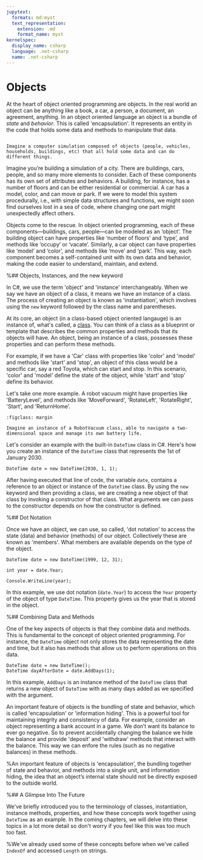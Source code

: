 ```yaml
---
jupytext:
  formats: md:myst
  text_representation:
    extension: .md
    format_name: myst
kernelspec:
  display_name: csharp
  language: .net-csharp
  name: .net-csharp
---
```


# Objects

At the heart of object oriented programming are objects. In the real world an object can be anything like a book, a car, a person, a document, an agreement, anything. In an object oriented language an object is a bundle of *state* and *behavior*. This is called 'encapsulation'. It represents an entity in the code that holds some data and methods to manipulate that data.

```{figure} https://media.discordapp.net/attachments/1118630713084870736/1124005679406006402/chrokh_a_pixel_art_illustration_of_a_simulated_city_1fb4c929-801c-4726-b80f-d41586aeceef.png?width=1440&height=629

Imagine a computer simulation composed of objects (people, vehicles, households, buildings, etc) that all hold some data and can do different things.
```

Imagine you’re building a simulation of a city. There are buildings, cars, people, and so many more elements to consider. Each of these components has its own set of attributes and behaviors. A building, for instance, has a number of floors and can be either residential or commercial. A car has a model, color, and can move or park. If we were to model this system procedurally, i.e., with simple data structures and functions, we might soon find ourselves lost in a sea of code, where changing one part might unexpectedly affect others.

Objects come to the rescue. In object oriented programming, each of these components—buildings, cars, people—can be modeled as an ‘object’. The building object can have properties like ‘number of floors’ and ‘type’, and methods like ‘occupy’ or ‘vacate’. Similarly, a car object can have properties like ‘model’ and ‘color’, and methods like ‘move’ and ‘park’. This way, each component becomes a self-contained unit with its own data and behavior, making the code easier to understand, maintain, and extend.



%## Objects, Instances, and the new keyword

In C#, we use the term 'object' and 'instance' interchangeably. When we say we have an object of a class, it means we have an instance of a class. The process of creating an object is known as 'instantiation', which involves using the `new` keyword followed by the class name and parentheses.

At its core, an object (in a class-based object oriented langauge) is an instance of, what's called, a [class](classes). You can think of a class as a blueprint or template that describes the common properties and methods that its objects will have. An object, being an instance of a class, possesses these properties and can perform these methods.

For example, if we have a 'Car' class with properties like 'color' and 'model' and methods like 'start' and 'stop', an object of this class would be a specific car, say a red Toyota, which can start and stop. In this scenario, 'color' and 'model' define the state of the object, while 'start' and 'stop' define its behavior.

Let's take one more example.
A robot vacuum might have properties like 'BatteryLevel', and methods like 'MoveForward', 'RotateLeft', 'RotateRight', 'Start', and 'ReturnHome'.

```{figure} https://media.discordapp.net/attachments/1118630713084870736/1124021918706708550/chrokh_an_illustration_of_a_robot_vacuum_7678e374-6079-44d7-bf3a-c8e2543fa21a.png?width=1440&height=629
:figclass: margin

Imagine an instance of a RobotVacuum class, able to navigate a two-dimensional space and manage its own battery life.
```

Let's consider an example with the built-in `DateTime` class in C#. Here's how you create an instance of the `DateTime` class that represents the 1st of January 2030.

```{code-cell}
DateTime date = new DateTime(2030, 1, 1);
```

After having executed that line of code, the variable `date`, contains a reference to an object or instance of the `DateTime` class.
By using the `new` keyword and then providing a class, we are creating a new object of that class by invoking a constructor of that class.
What arguments we can pass to the constructor depends on how the constructor is defined.


%## Dot Notation

Once we have an object, we can use, so called, 'dot notation' to access the state (data) and behavior (methods) of our object. Collectively these are known as 'members'. What members are available depends on the type of the object.

```{code-cell}
DateTime date = new DateTime(1999, 12, 31);

int year = date.Year;

Console.WriteLine(year);
```

In this example, we use dot notation (`date.Year`) to access the `Year` property of the object of type `DateTime`. This property gives us the year that is stored in the object.


%## Combining Data and Methods

One of the key aspects of objects is that they combine data and methods. This is fundamental to the concept of object oriented programming. For instance, the `DateTime` object not only stores the data representing the date and time, but it also has methods that allow us to perform operations on this data.

```{code-cell}
DateTime date = new DateTime();
DateTime dayAfterDate = date.AddDays(1);
```

In this example, `AddDays` is an instance method of the `DateTime` class that returns a new object of `DateTime` with as many days added as we specified with the argument.

An important feature of objects is the bundling of state and behavior, which is called 'encapsulation' or 'information hiding'.
This is a powerful tool for maintaining integrity and consistency of data. For example, consider an object representing a bank account in a game. We don’t want its balance to ever go negative.
So to prevent accidentally changing the balance we hide the balance and provide 'deposit' and 'withdraw' methods that interact with the balance. This way we can enfore the rules (such as no negative balances) in these methods.

%An important feature of objects is 'encapsulation', the bundling together of state and behavior, and methods into a single unit, and information hiding, the idea that an object’s internal state should not be directly exposed to the outside world.

%## A Glimpse Into The Future

We've briefly introduced you to the terminology of classes, instantiation, instance methods, properties, and how these concepts work together using `DateTime` as an example.
In the coming chapters, we will delve into these topics in a lot more detail so don't worry if you feel like this was too much too fast.

%We've already used some of these concepts before when we've called `IndexOf` and accessed `Length` on strings.


